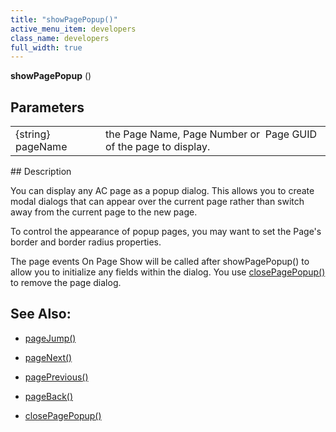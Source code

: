```yaml
---
title: "showPagePopup()"
active_menu_item: developers
class_name: developers
full_width: true
---
```



**showPagePopup** ()

## Parameters

<table>
<tr>
<td width="141">
{string} pageName

</td>
<td width="11">
</td>
<td width="728">
the Page Name, Page Number or  Page GUID of the page to display.

</td>
</tr>
</table>
## Description

You can display any AC page as a popup dialog. This allows you to create modal dialogs that can appear over the current page rather than switch away from the current page to the new page.

To control the appearance of popup pages, you may want to set the Page's border and border radius properties.

The page events On Page Show will be called after showPagePopup() to allow you to initialize any fields within the dialog. You use [closePagePopup()](closepagepopup.htm) to remove the page dialog.

## See Also:

 - [pageJump()](pagejump.htm)

 - [pageNext()](pagenext.htm)

 - [pagePrevious()](pageprevious.htm)

 - [pageBack()](pageback.htm)

 - [closePagePopup()](closepagepopup.htm)

